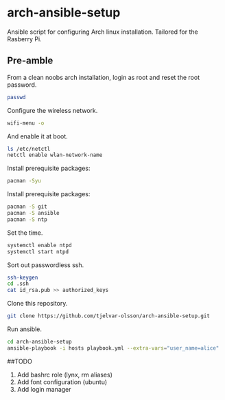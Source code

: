 # arch-ansible-setup
Ansible script for configuring Arch linux installation. Tailored for the Rasberry Pi.

## Pre-amble

From a clean noobs arch installation, login as root and reset the root password.

```bash
passwd
```

Configure the wireless network.

```bash
wifi-menu -o
```

And enable it at boot.

```bash
ls /etc/netctl
netctl enable wlan-network-name
```

Install prerequisite packages:

```bash
pacman -Syu
```

Install prerequisite packages:

```bash
pacman -S git
pacman -S ansible
pacman -S ntp
```

Set the time.

```bash
systemctl enable ntpd
systemctl start ntpd
```

Sort out passwordless ssh.

```bash
ssh-keygen
cd .ssh
cat id_rsa.pub >> authorized_keys
```

Clone this repository.

```bash
git clone https://github.com/tjelvar-olsson/arch-ansible-setup.git
```

Run ansible.

```bash
cd arch-ansible-setup
ansible-playbook -i hosts playbook.yml --extra-vars="user_name=alice"
```

##TODO

1. Add bashrc role (lynx, rm aliases)
2. Add font configuration (ubuntu)
3. Add login manager
